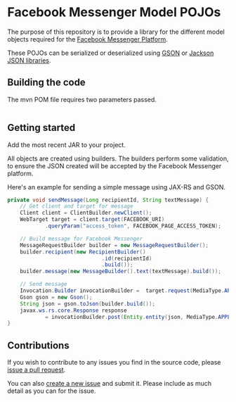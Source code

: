 # Facebook Messenger Model POJOs

The purpose of this repository is to provide a library for the different model objects required for the [Facebook Messenger Platform](https://developers.facebook.com/docs/messenger-platform).

These POJOs can be serialized or deserialized using [GSON](https://github.com/google/gson) or [Jackson JSON libraries](https://github.com/FasterXML/jackson).

## Building the code

The mvn POM file requires two parameters passed.

```mvn clean install -Dproject.version=1.0.0 -Dbuild.number=$BUILD_NUMBER
```

## Getting started

Add the most recent JAR to your project.

All objects are created using builders. The builders perform some validation, to ensure the JSON created will be accepted by the Facebook Messenger platform.

Here's an example for sending a simple message using JAX-RS and GSON.

```java
private void sendMessage(Long recipientId, String textMessage) {
    // Get client and target for message
    Client client = ClientBuilder.newClient();
    WebTarget target = client.target(FACEBOOK_URI)
            .queryParam("access_token", FACEBOOK_PAGE_ACCESS_TOKEN);

    // Build message for Facebook Messenger
    MessageRequestBuilder builder = new MessageRequestBuilder();
    builder.recipient(new RecipientBuilder()
                              .id(recipientId)
                              .build());
    builder.message(new MessageBuilder().text(textMessage).build());

    // Send message
    Invocation.Builder invocationBuilder =  target.request(MediaType.APPLICATION_JSON);
    Gson gson = new Gson();
    String json = gson.toJson(builder.build());
    javax.ws.rs.core.Response response
            = invocationBuilder.post(Entity.entity(json, MediaType.APPLICATION_JSON));
}
```

## Contributions

If you wish to contribute to any issues you find in the source code, please [issue a pull request](https://github.com/deege/fb-messenger-model/pulls).

You can also [create a new issue](https://github.com/deege/fb-messenger-model/issues) and submit it. Please include as much detail as you can for the issue.
